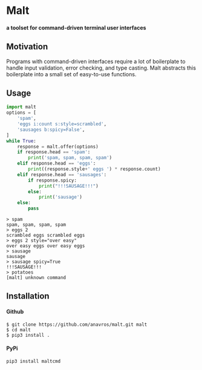 
# Malt
#### a toolset for command-driven terminal user interfaces

## Motivation
Programs with command-driven interfaces require a lot of boilerplate to handle
input validation, error checking, and type casting. Malt abstracts this
boilerplate into a small set of easy-to-use functions.

## Usage
```python
import malt
options = [
    'spam',
    'eggs i:count s:style=scrambled',
    'sausages b:spicy=False',
]
while True:
    response = malt.offer(options)
    if response.head == 'spam':
        print('spam, spam, spam, spam')
    elif response.head == 'eggs':
        print((response.style+' eggs ') * response.count)
    elif response.head == 'sausages':
        if response.spicy:
            print("!!!SAUSAGE!!!")
        else:
            print('sausage')
    else:
        pass
```

```
> spam
spam, spam, spam, spam
> eggs 2
scrambled eggs scrambled eggs
> eggs 2 style="over easy"
over easy eggs over easy eggs
> sausage
sausage
> sausage spicy=True
!!!SAUSAGE!!!
> potatoes
[malt] unknown command
```

## Installation
#### Github
```
$ git clone https://github.com/anavros/malt.git malt
$ cd malt
$ pip3 install .
```
#### PyPi
```
pip3 install maltcmd
```
